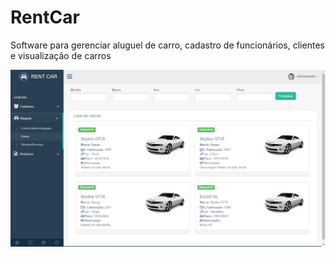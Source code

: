 # RentCar
Software para gerenciar aluguel de carro, cadastro de funcionários, clientes e visualização de carros


![Print](https://github.com/CarolinaMistika/RentCar/blob/master/Imagens%20das%20telas/adm-carros.png)
